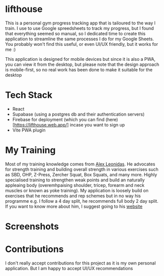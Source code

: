 # lifthouse 
This is a personal gym progress tracking app that is tailoured to the way I train. I use to use Google spreedsheets to track my progress, but I found that everything seemed so manual, so I dedicated time to create this application to streamline the same processes I do for my Google Sheets. You probably won't find this useful, or even UI/UX friendly, but it works for me :)

This application is designed for mobile devices but since it is also a PWA, you can view it from the desktop, but please note that the design approach is mobile-first, so no real work has been done to make it suitable for the desktop

# Tech Stack
* React
* Supabase (using a postgres db and their authentication servers)
* Firebase for deployment (which you can find (here)[https://lifthouse.web.app/] incase you want to sign up
* Vite PWA plugin

# My Training
Most of my training knowledge comes from [Alex Leonidas](https://www.youtube.com/@AlexLeonidas). He advocates for strength training and building overall strength in various exercises such as SBD, OHP, Z-Press, Zercher Squat, Box Squats, and many more. Highly specialised training to strengthen weak points and build an naturally appleaing body (overemhpaising shoulder, tricep, forearm and neck muscles or known as yoke training). My application is loosely build on exercises that he recommends and rep schemes but in no way his programme e.g. I follow a 4 day split, he recommends full body 2 day split. If you want to know more about him, I suggest going to his [website](https://outalpha.com/)

# Screenshots

# Contributions
I don't really accept contributions for this project as it is my own personal application. But I am happy to accept UI/UX recommendations
